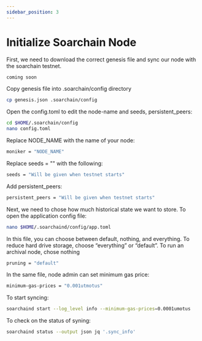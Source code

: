 ```yaml
---
sidebar_position: 3
---
```


# Initialize Soarchain Node

First, we need to download the correct genesis file and sync our node with the soarchain testnet. 

```sh
coming soon
```
Copy genesis file into .soarchain/config directory

```sh
cp genesis.json .soarchain/config

```

Open the config.toml to edit the node-name and seeds, persistent_peers:

```sh
cd $HOME/.soarchain/config
nano config.toml
```
Replace NODE_NAME with the name of your node:
```sh
moniker = "NODE_NAME"
```

Replace seeds = "" with the following:

```sh
seeds = "Will be given when testnet starts"

```
Add persistent_peers:
```sh
persistent_peers = "Will be given when testnet starts"

```
Next, we need to chose how much historical state we want to store. To open the application config file:

```sh
nano $HOME/.soarchaind/config/app.toml
```

In this file, you can choose between default, nothing, and everything. To reduce hard drive storage, choose “everything” or “default”. To run an archival node, chose nothing

```sh
pruning = "default"
```

In the same file, node admin can set minimum gas price:

```sh
minimum-gas-prices = "0.001utmotus"
```

To start syncing:

```sh
soarchaind start --log_level info --minimum-gas-prices=0.0001umotus
```

To check on the status of syning:
```sh
soarchaind status --output json jq '.sync_info'
```